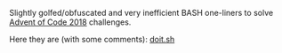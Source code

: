 Slightly golfed/obfuscated and very inefficient BASH one-liners to solve [Advent of Code 2018](https://adventofcode.com/2018) challenges.

Here they are (with some comments): [doit.sh](https://raw.githubusercontent.com/pgy/AdventOfCode2018/master/doit.sh)
